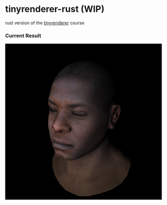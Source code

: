 # tinyrenderer-rust (WIP)
rust version of the [tinyrenderer](https://github.com/ssloy/tinyrenderer/wiki) course 

### Current Result

![movable camera](lesson5.png)